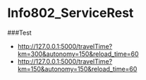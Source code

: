 # Info802_ServiceRest
###Test
- http://127.0.0.1:5000/travelTime?km=300&autonomy=150&reload_time=60
- http://127.0.0.1:5000/travelTime?km=150&autonomy=150&reload_time=60

